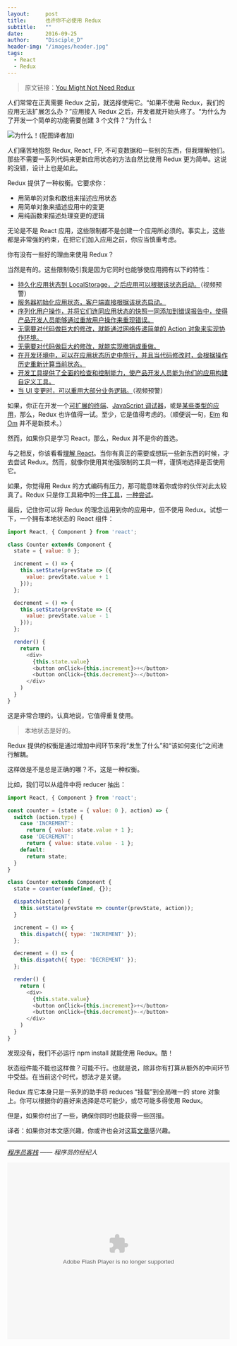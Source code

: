 ```yaml
---
layout:     post
title:      也许你不必使用 Redux
subtitle:   ""
date:       2016-09-25
author:     "Disciple_D"
header-img: "/images/header.jpg"
tags:
  - React
  - Redux
---
```


> 原文链接：[You Might Not Need Redux](https://medium.com/@dan_abramov/you-might-not-need-redux-be46360cf367#.a98d3x6e7)

人们常常在正真需要 Redux 之前，就选择使用它。“如果不使用 Redux，我们的应用无法扩展怎么办？”应用接入 Redux 之后，开发者就开始头疼了。“为什么为了开发一个简单的功能需要创建 3 个文件？”为什么！

![为什么！(配图译者加)](/images/wtf.png)

人们痛苦地抱怨 Redux, React, FP, 不可变数据和一些别的东西，但我理解他们。那些不需要一系列代码来更新应用状态的方法自然比使用 Redux 更为简单。这说的没错，设计上也是如此。

Redux 提供了一种权衡。它要求你：

* 用简单的对象和数组来描述应用状态
* 用简单对象来描述应用中的变更
* 用纯函数来描述处理变更的逻辑

无论是不是 React 应用，这些限制都不是创建一个应用所必须的。事实上，这些都是非常强的约束，在把它们加入应用之前，你应当慎重考虑。

你有没有一些好的理由来使用 Redux？

当然是有的。这些限制吸引我是因为它同时也能够使应用拥有以下的特性：

* [持久化应用状态到 LocalStorage，之后应用可以根据该状态启动。](https://egghead.io/lessons/javascript-redux-persisting-the-state-to-the-local-storage?course=building-react-applications-with-idiomatic-redux)（视频预警）
* [服务器初始化应用状态，客户端直接根据该状态启动。](http://redux.js.org/docs/recipes/ServerRendering.html)
* [序列化用户操作，并将它们连同应用状态的快照一同添加到错误报告中，使得产品开发人员能够通过重放用户操作来重现错误。](https://github.com/dtschust/redux-bug-reporter)
* [无需要对代码做巨大的修改，就能通过网络传递简单的 Action 对象来实现协作环境。](https://github.com/philholden/redux-swarmlog)
* [无需要对代码做巨大的修改，就能实现撤销或重做。](http://redux.js.org/docs/recipes/ImplementingUndoHistory.html)
* [在开发环境中，可以在应用状态历史中旅行，并且当代码修改时，会根据操作历史重新计算当前状态。](https://github.com/gaearon/redux-devtools)
* [开发工具提供了全面的检查和控制能力，使产品开发人员能为他们的应用构建自定义工具。](https://github.com/romseguy/redux-devtools-chart-monitor)
* [当 UI 变更时，可以重用大部分业务逻辑。](https://www.youtube.com/watch?v=gvVpSezT5_M&feature=youtu.be&t=11m51s)（视频预警）

如果，你正在开发一个[可扩展的终端](https://hyperterm.org/)、[JavaScript 调试器](https://hacks.mozilla.org/2016/09/introducing-debugger-html/)，或是[某些类型的应用](https://twitter.com/necolas/status/727538799966715904)，那么，Redux 也许值得一试。至少，它是值得考虑的。（顺便说一句，[Elm](https://github.com/evancz/elm-architecture-tutorial) 和 [Om](https://github.com/omcljs/om) 并不是新技术。）

然而，如果你只是学习 React，那么，Redux 并不是你的首选。

与之相反，你该看看[理解 React](https://facebook.github.io/react/docs/thinking-in-react.html)。当你有真正的需要或想玩一些新东西的时候，才去尝试 Redux。然而，就像你使用其他强限制的工具一样，谨慎地选择是否使用它。

如果，你觉得用 Redux 的方式编码有压力，那可能意味着你或你的伙伴对此太较真了。Redux 只是你工具箱中的[一件工具](https://www.youtube.com/watch?v=xsSnOQynTHs)，[一种尝试](https://www.youtube.com/watch?v=uvAXVMwHJXU)。

最后，记住你可以将 Redux 的理念运用到你的应用中，但不使用 Redux。试想一下，一个拥有本地状态的 React 组件：

```javascript
import React, { Component } from 'react';

class Counter extends Component {
  state = { value: 0 };

  increment = () => {
    this.setState(prevState => ({
      value: prevState.value + 1
    }));
  };

  decrement = () => {
    this.setState(prevState => ({
      value: prevState.value - 1
    }));
  };

  render() {
    return (
      <div>
        {this.state.value}
        <button onClick={this.increment}>+</button>
        <button onClick={this.decrement}>-</button>
      </div>
    )
  }
}
```

这是非常合理的。认真地说，它值得重复使用。

> 本地状态是好的。

Redux 提供的权衡是通过增加中间环节来将“发生了什么”和“该如何变化”之间进行解耦。

这样做是不是总是正确的哪？不，这是一种权衡。

比如，我们可以从组件中将 reducer 抽出：

```javascript
import React, { Component } from 'react';

const counter = (state = { value: 0 }, action) => {
  switch (action.type) {
    case 'INCREMENT':
      return { value: state.value + 1 };
    case 'DECREMENT':
      return { value: state.value - 1 };
    default:
      return state;
  }
}

class Counter extends Component {
  state = counter(undefined, {});

  dispatch(action) {
    this.setState(prevState => counter(prevState, action));
  }

  increment = () => {
    this.dispatch({ type: 'INCREMENT' });
  };

  decrement = () => {
    this.dispatch({ type: 'DECREMENT' });
  };

  render() {
    return (
      <div>
        {this.state.value}
        <button onClick={this.increment}>+</button>
        <button onClick={this.decrement}>-</button>
      </div>
    )
  }
}
```

发现没有，我们不必运行 npm install 就能使用 Redux。酷！

状态组件能不能也这样做？可能不行。也就是说，除非你有打算从额外的中间环节中受益。在当前这个时代，想法才是关键。

Redux 库它本身只是一系列的助手将 reduces “挂载”到全局唯一的 store 对象上。你可以根据你的喜好来选择是尽可能少，或尽可能多得使用 Redux。

但是，如果你付出了一些，确保你同时也能获得一些回报。

译者：如果你对本文感兴趣，你或许也会对这篇[文章](https://medium.freecodecamp.com/where-do-i-belong-a-guide-to-saving-react-component-data-in-state-store-static-and-this-c49b335e2a00)感兴趣。

-------------------------------------------

*[程序员客栈](https://www.proginn.com/) —— 程序员的经纪人*

<embed src="http://static.video.qq.com/TPout.swf?vid=y0330ihbgi2&auto=0" allowFullScreen="true" quality="high" width="480" height="400" style="width: 100%;" align="middle" allowScriptAccess="always" type="application/x-shockwave-flash" />
